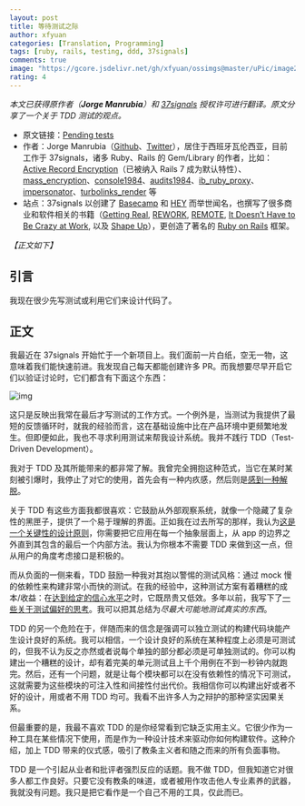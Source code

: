 ```yaml
---
layout: post
title: 等待测试之际
author: xfyuan
categories: [Translation, Programming]
tags: [ruby, rails, testing, ddd, 37signals]
comments: true
image: "https://gcore.jsdelivr.net/gh/xfyuan/ossimgs@master/uPic/image2023-0311.jpeg"
rating: 4
---
```


_本文已获得原作者（**Jorge Manrubia**）和 [37signals](https://37signals.com/) 授权许可进行翻译。原文分享了一个关于 TDD 测试的观点。_

- 原文链接：[Pending tests](https://dev.37signals.com/pending-tests/)
- 作者：Jorge Manrubia（[Github](https://github.com/jorgemanrubia)、[Twitter](https://twitter.com/jorgemanru/)），居住于西班牙瓦伦西亚，目前工作于 37signals，诸多 Ruby、Rails 的 Gem/Library 的作者，比如：[Active Record Encryption](https://github.com/rails/rails/pull/41659)（已被纳入 Rails 7 成为默认特性）、[mass_encryption](https://github.com/basecamp/mass_encryption)、[console1984](https://github.com/basecamp/console1984)、[audits1984](https://github.com/basecamp/audits1984)、[ib_ruby_proxy](https://github.com/jorgemanrubia/ib_ruby_proxy)、[impersonator](https://github.com/jorgemanrubia/impersonator)、[turbolinks_render](https://github.com/jorgemanrubia/turbolinks_render) 等
- 站点：37signals 以创建了 [Basecamp](https://basecamp.com/) 和 [HEY](https://www.hey.com/) 而举世闻名，也撰写了很多商业和软件相关的书籍（[Getting Real](https://www.amazon.com/Getting-Real-Smarter-Successful-Application/dp/0578012812), [REWORK](https://bookshop.org/books/rework-9780307463746/9780307463746), [REMOTE](https://bookshop.org/books/remote-office-not-required/9780804137508), [It Doesn’t Have to Be Crazy at Work](https://bookshop.org/books/it-doesn-t-have-to-be-crazy-at-work/9780062874788), 以及 [Shape Up](https://basecamp.com/shapeup)），更创造了著名的 [Ruby on Rails](https://rubyonrails.org/) 框架。

_【正文如下】_

## 引言

我现在很少先写测试或利用它们来设计代码了。

## 正文

我最近在 37signals 开始忙于一个新项目上。我们面前一片白纸，空无一物，这意味着我们能快速前进。我发现自己每天都能创建许多 PR。而我想要尽早开启它们以验证讨论时，它们都含有下面这个东西：

![img](https://dev.37signals.com/assets/images/pending-tests/pending-tests.png)

这只是反映出我常在最后才写测试的工作方式。一个例外是，当测试为我提供了最短的反馈循环时，就我的经验而言，这在基础设施中比在产品环境中更频繁地发生。但即便如此，我也不寻求利用测试来帮我设计系统。我并不践行 TDD（Test-Driven Development）。

我对于 TDD 及其所能带来的都非常了解。我曾完全拥抱这种范式，当它在某时某刻被引爆时，我停止了对它的使用，首先会有一种内疚感，然后则是[感到一种解脱](https://dhh.dk/2014/tdd-is-dead-long-live-testing.html)。

关于 TDD 有这些方面我都很喜欢：它鼓励从外部观察系统，就像一个隐藏了复杂性的黑匣子，提供了一个易于理解的界面。正如我在过去所写的那样，我认为[这是一个关键性的设计原则](https://dev.37signals.com/fractal-journeys)，你需要把它应用在每一个抽象层面上，从 app 的边界之外直到其包含的最后一个内部方法。我认为你根本不需要 TDD 来做到这一点，但从用户的角度考虑接口是积极的。

而从负面的一侧来看，TDD 鼓励一种我对其抱以警惕的测试风格：通过 mock 慢的依赖性来构建非常小而快的测试。在我的经验中，这种测试方案有着糟糕的成本/收益：在[达到给定的信心水平](https://stackoverflow.com/questions/153234/how-deep-are-your-unit-tests/153565#153565)之时，它既昂贵又低效。多年以前，我写下了[一些关于测试偏好的思考](https://www.jorgemanrubia.com/2018/05/19/on-rails-testing/)。我可以把其总结为*尽最大可能地测试真实的东西*。

TDD 的另一个危险在于，伴随而来的信念是强调可以独立测试的构建代码块能产生设计良好的系统。我可以相信，一个设计良好的系统在某种程度上必须是可测试的，但我不认为反之亦然或者说每个单独的部分都必须是可单独测试的。你可以构建出一个糟糕的设计，却有着完美的单元测试且上千个用例在不到一秒钟内就跑完。然后，还有一个问题，就是让每个模块都可以在没有依赖性的情况下可测试，这就需要为这些模块的可注入性和间接性付出代价。我相信你可以构建出好或者不好的设计，用或者不用 TDD 均可。我看不出许多人为之辩护的那种坚实因果关系。

但最重要的是，我最不喜欢 TDD 的是你经常看到它缺乏实用主义。它很少作为一种工具在某些情况下使用，而是作为一种设计技术来驱动你如何构建软件。这种介绍，加上 TDD 带来的仪式感，吸引了教条主义者和随之而来的所有负面事物。

TDD 是一个引起从业者和批评者强烈反应的话题。我不做 TDD，但我知道它对很多人都工作良好。只要它没有教条的味道，或者被用作攻击他人专业素养的武器，我就没有问题。我只是把它看作是一个自己不用的工具，仅此而已。
